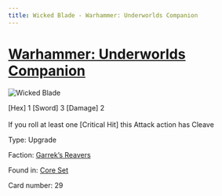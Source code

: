 ```yaml
---
title: Wicked Blade - Warhammer: Underworlds Companion
---
```


# [Warhammer: Underworlds Companion](https://guidokessels.github.io/wh-underworlds)

  

![Wicked Blade](https://warhammerunderworlds.com/wp-content/uploads/sites/6/2017/12/029_ENG-Wicked-Blade.png)

<div class="whu-weapon">[Hex] 1 [Sword] 3 [Damage] 2</div><br /> If you roll at least one [Critical Hit] this Attack action has Cleave

Type: Upgrade

Faction: [Garrek’s Reavers](https://guidokessels.github.io/wh-underworlds/factions/garreks-reavers)

Found in: [Core Set](https://guidokessels.github.io/wh-underworlds/locations/core-set)

Card number: 29
